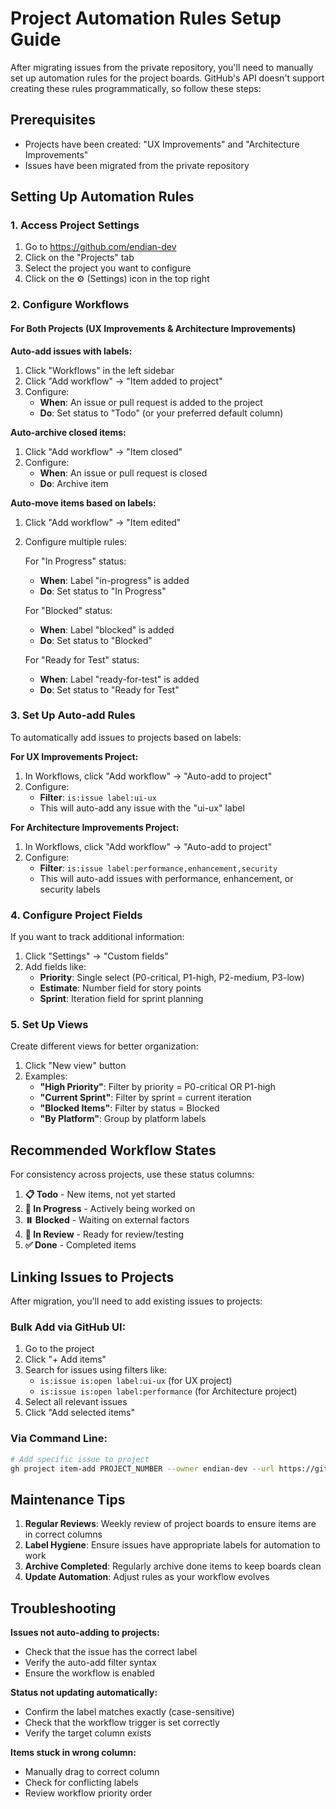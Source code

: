 # Project Automation Rules Setup Guide

After migrating issues from the private repository, you'll need to manually set up automation rules for the project boards. GitHub's API doesn't support creating these rules programmatically, so follow these steps:

## Prerequisites
- Projects have been created: "UX Improvements" and "Architecture Improvements"
- Issues have been migrated from the private repository

## Setting Up Automation Rules

### 1. Access Project Settings
1. Go to https://github.com/endian-dev
2. Click on the "Projects" tab
3. Select the project you want to configure
4. Click on the ⚙️ (Settings) icon in the top right

### 2. Configure Workflows

#### For Both Projects (UX Improvements & Architecture Improvements)

**Auto-add issues with labels:**
1. Click "Workflows" in the left sidebar
2. Click "Add workflow" → "Item added to project"
3. Configure:
   - **When**: An issue or pull request is added to the project
   - **Do**: Set status to "Todo" (or your preferred default column)

**Auto-archive closed items:**
1. Click "Add workflow" → "Item closed"
2. Configure:
   - **When**: An issue or pull request is closed
   - **Do**: Archive item

**Auto-move items based on labels:**
1. Click "Add workflow" → "Item edited"
2. Configure multiple rules:
   
   For "In Progress" status:
   - **When**: Label "in-progress" is added
   - **Do**: Set status to "In Progress"
   
   For "Blocked" status:
   - **When**: Label "blocked" is added  
   - **Do**: Set status to "Blocked"
   
   For "Ready for Test" status:
   - **When**: Label "ready-for-test" is added
   - **Do**: Set status to "Ready for Test"

### 3. Set Up Auto-add Rules

To automatically add issues to projects based on labels:

**For UX Improvements Project:**
1. In Workflows, click "Add workflow" → "Auto-add to project"
2. Configure:
   - **Filter**: `is:issue label:ui-ux`
   - This will auto-add any issue with the "ui-ux" label

**For Architecture Improvements Project:**
1. In Workflows, click "Add workflow" → "Auto-add to project"
2. Configure:
   - **Filter**: `is:issue label:performance,enhancement,security`
   - This will auto-add issues with performance, enhancement, or security labels

### 4. Configure Project Fields

If you want to track additional information:

1. Click "Settings" → "Custom fields"
2. Add fields like:
   - **Priority**: Single select (P0-critical, P1-high, P2-medium, P3-low)
   - **Estimate**: Number field for story points
   - **Sprint**: Iteration field for sprint planning

### 5. Set Up Views

Create different views for better organization:

1. Click "New view" button
2. Examples:
   - **"High Priority"**: Filter by priority = P0-critical OR P1-high
   - **"Current Sprint"**: Filter by sprint = current iteration
   - **"Blocked Items"**: Filter by status = Blocked
   - **"By Platform"**: Group by platform labels

## Recommended Workflow States

For consistency across projects, use these status columns:

1. **📋 Todo** - New items, not yet started
2. **🚧 In Progress** - Actively being worked on
3. **⏸️ Blocked** - Waiting on external factors
4. **👀 In Review** - Ready for review/testing
5. **✅ Done** - Completed items

## Linking Issues to Projects

After migration, you'll need to add existing issues to projects:

### Bulk Add via GitHub UI:
1. Go to the project
2. Click "+ Add items"
3. Search for issues using filters like:
   - `is:issue is:open label:ui-ux` (for UX project)
   - `is:issue is:open label:performance` (for Architecture project)
4. Select all relevant issues
5. Click "Add selected items"

### Via Command Line:
```bash
# Add specific issue to project
gh project item-add PROJECT_NUMBER --owner endian-dev --url https://github.com/endian-dev/Shokken-Issues/issues/ISSUE_NUMBER
```

## Maintenance Tips

1. **Regular Reviews**: Weekly review of project boards to ensure items are in correct columns
2. **Label Hygiene**: Ensure issues have appropriate labels for automation to work
3. **Archive Completed**: Regularly archive done items to keep boards clean
4. **Update Automation**: Adjust rules as your workflow evolves

## Troubleshooting

**Issues not auto-adding to projects:**
- Check that the issue has the correct label
- Verify the auto-add filter syntax
- Ensure the workflow is enabled

**Status not updating automatically:**
- Confirm the label matches exactly (case-sensitive)
- Check that the workflow trigger is set correctly
- Verify the target column exists

**Items stuck in wrong column:**
- Manually drag to correct column
- Check for conflicting labels
- Review workflow priority order